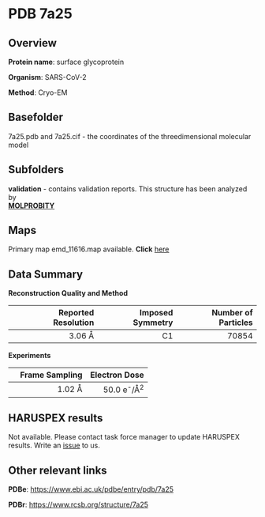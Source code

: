 # PDB 7a25

## Overview

**Protein name**: surface glycoprotein

**Organism**: SARS-CoV-2

**Method**: Cryo-EM



## Basefolder

7a25.pdb and 7a25.cif - the coordinates of the threedimensional molecular model

## Subfolders





**validation** - contains validation reports. This structure has been analyzed by <br>  [**MOLPROBITY**](https://github.com/thorn-lab/coronavirus_structural_task_force/tree/master/pdb/surface_glycoprotein/SARS-CoV-2/7a25/validation/molprobity)   



## Maps

Primary map emd_11616.map available. **Click** [here](http://ftp.wwpdb.org/pub/emdb/structures/EMD-11616/map/) 

## Data Summary
**Reconstruction Quality and Method**

|   | Reported Resolution | Imposed Symmetry | Number of Particles |
|---|-------------:|----------------:|--------------:|
|   |3.06 Å|C1|70854|

**Experiments**

|   | Frame Sampling | Electron Dose |
|---|-------------:|----------------:|
|   |1.02 Å|50.0 e<sup>-</sup>/Å<sup>2</sup>|

## HARUSPEX results

Not available. Please contact task force manager to update HARUSPEX results. Write an [issue](https://github.com/thorn-lab/coronavirus_structural_task_force/issues) to us.

## Other relevant links 
**PDBe**:  https://www.ebi.ac.uk/pdbe/entry/pdb/7a25
 
**PDBr**: https://www.rcsb.org/structure/7a25 
